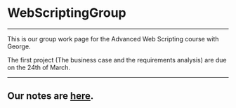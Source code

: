 # WebScriptingGroup

---

This is our group work page for the Advanced Web Scripting course with George.

The first project (The business case and the requirements analysis) are due on the 24th of March.

---

## Our notes are [here](./notes/notes-main.md).
